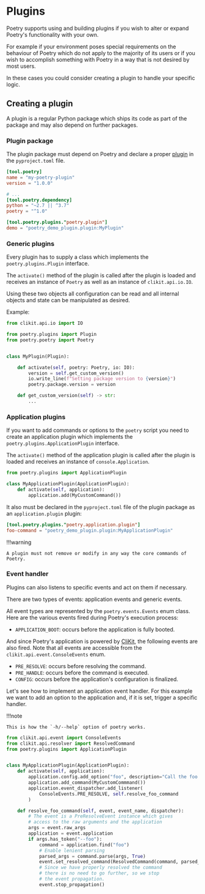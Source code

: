 # Plugins

Poetry supports using and building plugins if you wish to
alter or expand Poetry's functionality with your own.

For example if your environment poses special requirements
on the behaviour of Poetry which do not apply to the majority of its users
or if you wish to accomplish something with Poetry in a way that is not desired by most users.

In these cases you could consider creating a plugin to handle your specific logic.


## Creating a plugin

A plugin is a regular Python package which ships its code as part of the package
and may also depend on further packages.

### Plugin package

The plugin package must depend on Poetry
and declare a proper [plugin](/docs/pyproject/#plugins) in the `pyproject.toml` file.

```toml
[tool.poetry]
name = "my-poetry-plugin"
version = "1.0.0"

# ...
[tool.poetry.dependency]
python = "~2.7 || ^3.7"
poetry = "^1.0"

[tool.poetry.plugins."poetry.plugin"]
demo = "poetry_demo_plugin.plugin:MyPlugin"
```

### Generic plugins

Every plugin has to supply a class which implements the `poetry.plugins.Plugin` interface.

The `activate()` method of the plugin is called after the plugin is loaded
and receives an instance of `Poetry` as well as an instance of `clikit.api.io.IO`.

Using these two objects all configuration can be read
and all internal objects and state can be manipulated as desired.

Example:

```python
from clikit.api.io import IO

from poetry.plugins import Plugin
from poetry.poetry import Poetry


class MyPlugin(Plugin):

    def activate(self, poetry: Poetry, io: IO):
        version = self.get_custom_version()
        io.write_line(f"Setting package version to {version}")
        poetry.package.version = version

    def get_custom_version(self) -> str:
        ...
```

### Application plugins

If you want to add commands or options to the `poetry` script you need
to create an application plugin which implements the `poetry.plugins.ApplicationPlugin` interface.

The `activate()` method of the application plugin is called after the plugin is loaded
and receives an instance of `console.Application`.

```python
from poetry.plugins import ApplicationPlugin

class MyApplicationPlugin(ApplicationPlugin):
    def activate(self, application):
        application.add(MyCustomCommand())
```

It also must be declared in the `pyproject.toml` file of the plugin package
as an `application.plugin` plugin:

```toml
[tool.poetry.plugins."poetry.application.plugin"]
foo-command = "poetry_demo_plugin.plugin:MyApplicationPlugin"
```

!!!warning

    A plugin must not remove or modify in any way the core commands of Poetry.


### Event handler

Plugins can also listens to specific events and act on them if necessary.

There are two types of events: application events and generic events.

All event types are represented by the `poetry.events.Events` enum class.
Here are the various events fired during Poetry's execution process:

- `APPLICATION_BOOT`: occurs before the application is fully booted.

And since Poetry's application is powered by [CliKit](https://github.com/sdispater/clikit),
the following events are also fired. Note that all events are accessible from
the `clikit.api.event.ConsoleEvents` enum.

- `PRE_RESOLVE`: occurs before resolving the command.
- `PRE_HANDLE`: occurs before the command is executed.
- `CONFIG`: occurs before the application's configuration is finalized.

Let's see how to implement an application event handler. For this example
we want to add an option to the application and, if it is set, trigger
a specific handler.

!!!note

    This is how the `-h/--help` option of poetry works.

```python
from clikit.api.event import ConsoleEvents
from clikit.api.resolver import ResolvedCommand
from poetry.plugins import ApplicationPlugin


class MyApplicationPlugin(ApplicationPlugin):
    def activate(self, application):
        application.config.add_option("foo", description="Call the foo command")
        application.add_command(MyCustomCommmand())
        application.event_dispatcher.add_listener(
            ConsoleEvents.PRE_RESOLVE, self.resolve_foo_command
        )

    def resolve_foo_command(self, event, event_name, dispatcher):
        # The event is a PreResolveEvent instance which gives
        # access to the raw arguments and the application
        args = event.raw_args
        application = event.application
        if args.has_token("--foo"):
            command = application.find("foo")
            # Enable lenient parsing
            parsed_args = command.parse(args, True)
            event.set_resolved_command(ResolvedCommand(command, parsed_args))
            # Since we have properly resolved the command
            # there is no need to go further, so we stop
            # the event propagation.
            event.stop_propagation()
```
